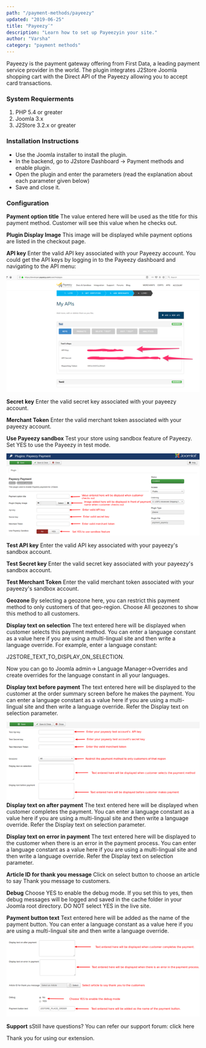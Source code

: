```yaml
---
path: "/payment-methods/payeezy"
updated: "2019-06-25"
title: "Payeezy¨"
description: "Learn how to set up Payeezyin your site."
author: "Varsha"
category: "payment methods"
---
```


Payeezy is the payment gateway offering from First Data, a leading payment service provider in the world. The plugin integrates J2Store Joomla shopping cart with the Direct API of the Payeezy allowing you to accept card transactions.

### System Requierments

1. PHP 5.4 or greater
2. Joomla 3.x
3. J2Store 3.2.x or greater

### Installation Instructions

* Use the Joomla installer to install the plugin.
* In the backend, go to J2store Dashboard -> Payment methods and enable plugin.
* Open the plugin and enter the parameters (read the explanation about each parameter given below)
* Save and close it.

### Configuration

**Payment option title**
The value entered here will be used as the title for this payment method. Customer will see this value when he checks out.

**Plugin Display Image**
This image will be displayed while payment options are listed in the checkout page.

**API key**
Enter the valid API key associated with your Payeezy account. 
You could get the API keys by logging in to the Payeezy dashboard and navigating to the API menu:
 
![pay](https://raw.githubusercontent.com/j2store/doc-images/master/payment-methods/payeezy/payeezy.png)
 
 **Secret key**
Enter the valid secret key associated with your payeezy account.

**Merchant Token**
Enter the valid merchant token associated with your payeezy account.

**Use Payeezy sandbox**
Test your store using sandbox feature of Payeezy. Set YES to use the Payeezy in test mode.

![payeezypay](https://raw.githubusercontent.com/j2store/doc-images/master/payment-methods/payeezy/payeezy_01.png)

**Test API key**
Enter the valid API key associated with your payeezy's sandbox account.

**Test Secret key**
Enter the valid secret key associated with your payeezy's sandbox account.

**Test Merchant Token**
Enter the valid merchant token associated with your payeezy's sandbox account.

**Geozone**
By selecting a geozone here, you can restrict this payment method to only customers of that geo-region. Choose All geozones to show this method to all customers.

**Display text on selection**
The text entered here will be displayed when customer selects this payment method. You can enter a language constant as a value here if you are using a multi-lingual site and then write a language override. For example, enter a language constant:

J2STORE_TEXT_TO_DISPLAY_ON_SELECTION.

Now you can go to Joomla admin-> Language Manager->Overrides and create overrides for the language constant in all your languages.

**Display text before payment**
The text entered here will be displayed to the customer at the order summary screen before he makes the payment. You can enter a language constant as a value here if you are using a multi-lingual site and then write a language override. Refer the Display text on selection parameter.

![payeezyplugin](https://raw.githubusercontent.com/j2store/doc-images/master/payment-methods/payeezy/payeezy_02.png)
**Display text on after payment**
The text entered here will be displayed when customer completes the payment.
You can enter a language constant as a value here if you are using a multi-lingual site and then write a language override. Refer the Display text on selection parameter.

**Display text on error in payment**
The text entered here will be displayed to the customer when there is an error in the payment process.
You can enter a language constant as a value here if you are using a multi-lingual site and then write a language override. Refer the Display text on selection parameter.

**Article ID for thank you message**
Click on select button to choose an article to say Thank you message to customers.

**Debug**
Choose YES to enable the debug mode. If you set this to yes, then debug messages will be logged and saved in the cache folder in your Joomla root directory. DO NOT select YES in the live site.

**Payment button text**
Text entered here will be added as the name of the payment button.
You can enter a language constant as a value here if you are using a multi-lingual site and then write a language override.

![payeezy3](https://raw.githubusercontent.com/j2store/doc-images/master/payment-methods/payeezy/payeezy_03.png)

**Support**
sStill have questions? You can refer our support forum: <link-text url = "http://j2store.org/forum/index.html" target = "_blank" rel = "noopener">click here</link-text>

Thank you for using our extension.

